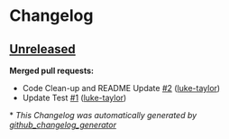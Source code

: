 # Changelog

## [Unreleased](https://github.com/Azure/terraform-azurerm-vnet-gateway/tree/HEAD)

**Merged pull requests:**

- Code Clean-up and README Update [\#2](https://github.com/Azure/terraform-azurerm-vnet-gateway/pull/2) ([luke-taylor](https://github.com/luke-taylor))
- Update Test  [\#1](https://github.com/Azure/terraform-azurerm-vnet-gateway/pull/1) ([luke-taylor](https://github.com/luke-taylor))



\* *This Changelog was automatically generated by [github_changelog_generator](https://github.com/github-changelog-generator/github-changelog-generator)*
